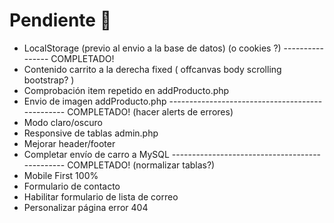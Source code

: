 # Pendiente 🤔

- LocalStorage (previo al envio a la base de datos) (o cookies ?) ---------------- COMPLETADO!
- Contenido carrito a la derecha fixed ( offcanvas body scrolling bootstrap? )
- Comprobación item repetido en addProducto.php
- Envio de imagen addProducto.php ------------------------------------------------ COMPLETADO! (hacer alerts de errores)
- Modo claro/oscuro
- Responsive de tablas admin.php
- Mejorar header/footer
- Completar envío de carro a MySQL ----------------------------------------------- COMPLETADO! (normalizar tablas?)
- Mobile First 100%
- Formulario de contacto
- Habilitar formulario de lista de correo
- Personalizar página error 404